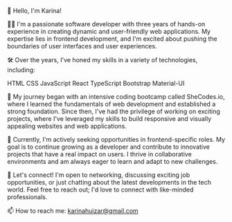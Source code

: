 👋 Hello, I'm Karina!

👩‍💻 I'm a passionate software developer with three years of hands-on experience in creating dynamic and user-friendly web applications. My expertise lies in frontend development, and I'm excited about pushing the boundaries of user interfaces and user experiences.

🛠️ Over the years, I've honed my skills in a variety of technologies, including:

HTML
CSS
JavaScript
React
TypeScript
Bootstrap
Material-UI

🚀 My journey began with an intensive coding bootcamp called SheCodes.io, where I learned the fundamentals of web development and established a strong foundation. Since then, I've had the privilege of working on exciting projects, where I've leveraged my skills to build responsive and visually appealing websites and web applications.

🎯 Currently, I'm actively seeking opportunities in frontend-specific roles. My goal is to continue growing as a developer and contribute to innovative projects that have a real impact on users. I thrive in collaborative environments and am always eager to learn and adapt to new challenges.

🌟 Let's connect! I'm open to networking, discussing exciting job opportunities, or just chatting about the latest developments in the tech world. Feel free to reach out; I'd love to connect with like-minded professionals.

📫 How to reach me: karinahuizar@gmail.com

<!---
karinahuizar/karinahuizar is a ✨ special ✨ repository because its `README.md` (this file) appears on your GitHub profile.
You can click the Preview link to take a look at your changes.
--->
